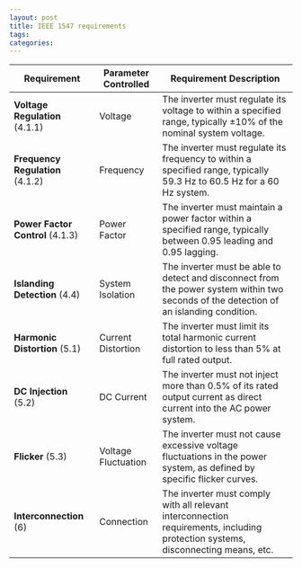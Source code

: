```yaml
---
layout: post
title: IEEE 1547 requirements
tags: 
categories: 
---
```


| Requirement | Parameter Controlled | Requirement Description |
|---|---|---|
| **Voltage Regulation** (4.1.1) | Voltage | The inverter must regulate its voltage to within a specified range, typically ±10% of the nominal system voltage. |
| **Frequency Regulation** (4.1.2) | Frequency | The inverter must regulate its frequency to within a specified range, typically 59.3 Hz to 60.5 Hz for a 60 Hz system. |
| **Power Factor Control** (4.1.3) | Power Factor | The inverter must maintain a power factor within a specified range, typically between 0.95 leading and 0.95 lagging. |
| **Islanding Detection** (4.4) | System Isolation | The inverter must be able to detect and disconnect from the power system within two seconds of the detection of an islanding condition. |
| **Harmonic Distortion** (5.1) | Current Distortion | The inverter must limit its total harmonic current distortion to less than 5% at full rated output. |
| **DC Injection** (5.2) | DC Current | The inverter must not inject more than 0.5% of its rated output current as direct current into the AC power system. |
| **Flicker** (5.3) | Voltage Fluctuation | The inverter must not cause excessive voltage fluctuations in the power system, as defined by specific flicker curves. |
| **Interconnection** (6) | Connection | The inverter must comply with all relevant interconnection requirements, including protection systems, disconnecting means, etc. |
